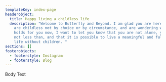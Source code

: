 ```yaml
---
templateKey: index-page
headerobject:
  title: Happy living a childless life
  description: "Welcome to Butterfly and Beyond. I am glad you are here.  If you
    are childless not by choice or by circumstance, and are wondering what life
    holds for you now, I want to let you know that you are not alone, you are
    not less than, and that it is possible to live a meaningful and fulfilled
    life without children. "
sections: []
footerobjects:
  - footerstyle: Instagram
  - footerstyle: Blog
---
```


Body Text
